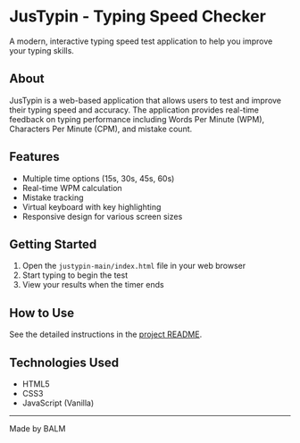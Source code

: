# JusTypin - Typing Speed Checker

A modern, interactive typing speed test application to help you improve your typing skills.

## About

JusTypin is a web-based application that allows users to test and improve their typing speed and accuracy. The application provides real-time feedback on typing performance including Words Per Minute (WPM), Characters Per Minute (CPM), and mistake count.

## Features

- Multiple time options (15s, 30s, 45s, 60s)
- Real-time WPM calculation
- Mistake tracking
- Virtual keyboard with key highlighting
- Responsive design for various screen sizes

## Getting Started

1. Open the `justypin-main/index.html` file in your web browser
2. Start typing to begin the test
3. View your results when the timer ends

## How to Use

See the detailed instructions in the [project README](justypin-main/README.md).

## Technologies Used

- HTML5
- CSS3
- JavaScript (Vanilla)

---
Made by BALM
